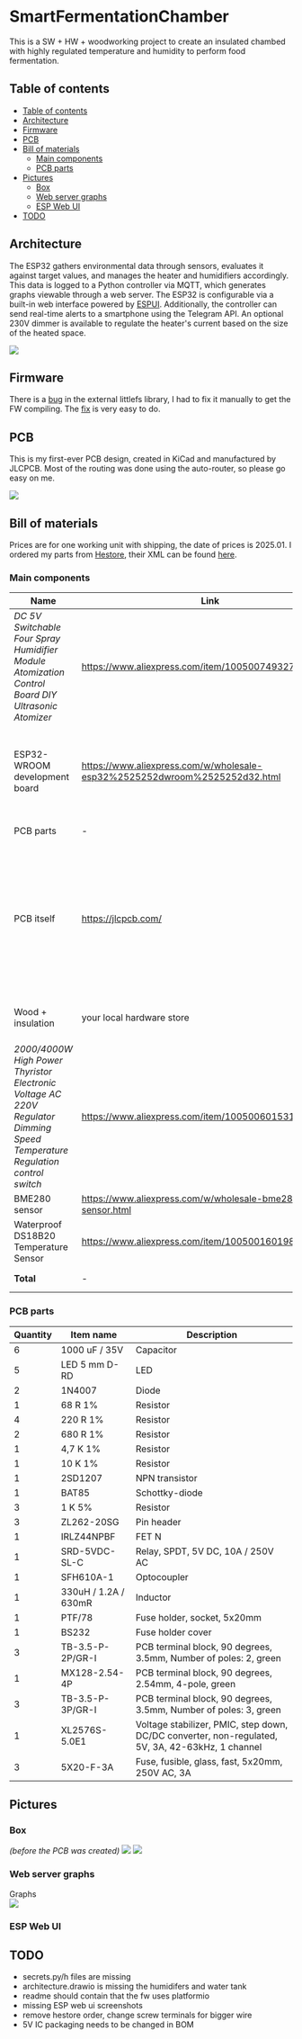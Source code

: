 # SmartFermentationChamber

This is a SW + HW + woodworking project to create an insulated chambed with highly regulated temperature and humidity to perform food fermentation.

## Table of contents
- [Table of contents](#table-of-contents)
- [Architecture](#architecture)
- [Firmware](#firmware)
- [PCB](#pcb)
- [Bill of materials](#bill-of-materials)
  - [Main components](#main-components)
  - [PCB parts](#pcb-parts)
- [Pictures](#pictures)
  - [Box](#box)
  - [Web server graphs](#web-server-graphs)
  - [ESP Web UI](#esp-web-ui)
- [TODO](#todo)


## Architecture

The ESP32 gathers environmental data through sensors, evaluates it against target values, and manages the heater and humidifiers accordingly. This data is logged to a Python controller via MQTT, which generates graphs viewable through a web server. The ESP32 is configurable via a built-in web interface powered by [ESPUI](https://github.com/s00500/ESPUI). Additionally, the controller can send real-time alerts to a smartphone using the Telegram API. An optional 230V dimmer is available to regulate the heater's current based on the size of the heated space.

<picture>
    <source srcset="doc/architecture_dark.png"  media="(prefers-color-scheme: dark)">
    <img src="doc/architecture.png">
</picture>

## Firmware

There is a [bug](https://github.com/lorol/LITTLEFS/pull/56
) in the external littlefs library, I had to fix it manually to get the FW compiling. The [fix](https://github.com/lorol/LITTLEFS/issues/43#issuecomment-1763347319
) is very easy to do.

## PCB

This is my first-ever PCB design, created in KiCad and manufactured by JLCPCB. Most of the routing was done using the auto-router, so please go easy on me.

<img src="doc/board.jpg">

## Bill of materials

Prices are for one working unit with shipping, the date of prices is 2025.01. 
I ordered my parts from [Hestore](http://hestore.hu), their XML can be found [here](doc/hestore_20250102.xml).

### Main components
|Name  |Link|Price |Description         |
|----------|-----|----|----------|
|*DC 5V Switchable Four Spray Humidifier Module Atomization Control Board DIY Ultrasonic Atomizer* | https://www.aliexpress.com/item/1005007493271175.html | 6 euro | Make sure to order one without a button, which powers on right after voltage is present<br><img src="doc/humidifier_modules.png">|
| ESP32-WROOM development board | https://www.aliexpress.com/w/wholesale-esp32%2525252dwroom%2525252d32.html | 6 euro | I used USB-C with ESP32-WROOM-32D chip, but I dont think this really matters | 
| PCB parts | - | 17 euro | *see BOM below* |
| PCB itself | https://jlcpcb.com/ | 22 euro *(for minimum order of 5 boards)* | I am not providing Gerber files, you will have to check the board/modify it if you need something, and just create the ZIP for yourself in KiCad!
| Wood + insulation | your local hardware store | ~20 euro | I don't remember the exact price
| *2000/4000W High Power Thyristor Electronic Voltage AC 220V Regulator Dimming Speed Temperature Regulation control switch* | https://www.aliexpress.com/item/1005006015316145.html | 5 euro | <img src="doc/dimmer.png"> |
| BME280 sensor | https://www.aliexpress.com/w/wholesale-bme280-sensor.html | 4 euro | <img src="doc/bme280.png"> |
| Waterproof DS18B20 Temperature Sensor | https://www.aliexpress.com/item/1005001601986600.html | 4 euro |<img src="doc/dallas_probe.png"> |
| **Total** | - | **~85 euro** | + cables and misc stuff |


### PCB parts

|Quantity  |Item name|Description         |
|----------|---------|--------------------|
|6         |1000 uF / 35V|Capacitor           |
|5         |LED 5 mm D-RD|LED                 |
|2         |1N4007   |Diode               |
|1         |68 R 1%  |Resistor            |
|4         |220 R 1% |Resistor            |
|2         |680 R 1% |Resistor            |
|1         |4,7 K 1% |Resistor            |
|1         |10 K 1%  |Resistor            |
|1         |2SD1207  |NPN transistor      |
|1         |BAT85    |Schottky-diode      |
|3         |1 K 5%   |Resistor            |
|3         |ZL262-20SG|Pin header          |
|1         |IRLZ44NPBF|FET N               |
|1         |SRD-5VDC-SL-C|Relay, SPDT, 5V DC, 10A / 250V AC|
|1         |SFH610A-1|Optocoupler         |
|1         |330uH / 1.2A / 630mR|Inductor            |
|1         |PTF/78   |Fuse holder, socket, 5x20mm|
|1         |BS232    |Fuse holder cover   |
|3         |TB-3.5-P-2P/GR-I|PCB terminal block, 90 degrees, 3.5mm, Number of poles: 2, green|
|1         |MX128-2.54-4P|PCB terminal block, 90 degrees, 2.54mm, 4-pole, green|
|3         |TB-3.5-P-3P/GR-I|PCB terminal block, 90 degrees, 3.5mm, Number of poles: 3, green|
|1         |XL2576S-5.0E1|Voltage stabilizer, PMIC, step down, DC/DC converter, non-regulated, 5V, 3A, 42-63kHz, 1 channel|
|3         |5X20-F-3A|Fuse, fusible, glass, fast, 5x20mm, 250V AC, 3A|


## Pictures

### Box
*(before the PCB was created)*
<img src="doc/box1.png">
<img src="doc/box2.png">

### Web server graphs
Graphs<br><img src="doc/graphs.png">

### ESP Web UI

## TODO
- secrets.py/h files are missing
- architecture.drawio is missing the humidifers and water tank
- readme should contain that the fw uses platformio
- missing ESP web ui screenshots
- remove hestore order, change screw terminals for bigger wire
- 5V IC packaging needs to be changed in BOM